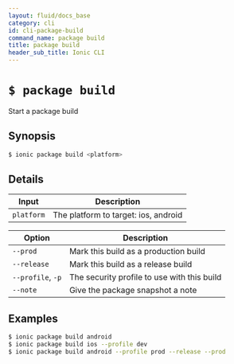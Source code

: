 ```yaml
---
layout: fluid/docs_base
category: cli
id: cli-package-build
command_name: package build
title: package build
header_sub_title: Ionic CLI
---
```


# `$ package build`

Start a package build
## Synopsis

```bash
$ ionic package build <platform>
```
  
## Details


Input | Description
----- | ----------
`platform` | The platform to target: ios, android


Option | Description
------ | ----------
`--prod` | Mark this build as a production build
`--release` | Mark this build as a release build
`--profile`, `-p` | The security profile to use with this build
`--note` | Give the package snapshot a note

## Examples

```bash
$ ionic package build android
$ ionic package build ios --profile dev
$ ionic package build android --profile prod --release --prod
```
